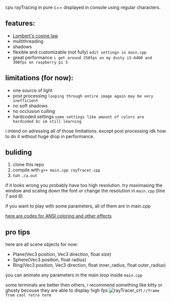 cpu rayTracing in pure c++ displayed in console using regular characters.

features:
-
  - [Lombert's cosine law](https://en.wikipedia.org/wiki/Lambert%27s_cosine_law)
  - multithreading
  - shadows
  - flexible and customizable (not fully) `edit settings in main.cpp`
  - great performance `i get around 250fps on my dusty i5-6400 and 300fps on raspberry pi 5`

limitations (for now): 
-
  - one source of light
  - post processing `looping through entire image again may be very inefficient`
  - no soft shadows
  - no occlusion culling
  - hardcoded settings `some settings like amount of colors are hardcoded bc im still learning`
    
i intend on adressing all of those limitations. except post processing idk how to do it without huge drop in performance.

buliding
-
1. clone this repo
2. compile with `g++ main.cpp rayTracer.cpp` 
3. run `./a.out`

if it looks wrong you probably have too high resolution. try maximasing the window and scaling down the font or change the resolution in `main.cpp` (line 7 and 8)

if you want to play with some parameters, all of them are in main.cpp

[here are codes for ANSI coloring and other effects](https://stackoverflow.com/questions/4842424/list-of-ansi-color-escape-sequences)

pro tips
-
here are all scene objects for now:
- Plane(Vec3 position, Vec3 direction, float size)
- Sphere(Vec3 position, float radius)
- Ring(Vec3 position, Vec3 direction, float inner_radius, float outer_radius)

you can animate any parameters in the main loop inside `main.cpp`

some terminals are better then others, i recommend something like kitty or ghosty becouse they are able to display high fps
![rayTracer_crt](https://github.com/user-attachments/assets/48df6ea0-d79f-4216-97e1-bfa36dca8887)
```//frame from cool retro term```
